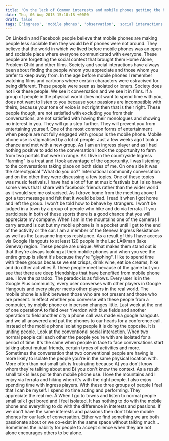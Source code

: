 ```yaml
---
title: 'On the lack of Common interests and mobile phones getting the blame'
date: Thu, 06 Aug 2015 15:18:18 +0000
draft: false
tags: ['ingress', 'mobile phones', 'observation', 'social interactions', 'social media', 'social networking']
---
```


On Linkedin and Facebook people believe that mobile phones are making people less sociable then they would be if phones were not around. They believe that the world in which we lived before mobile phones was an open and sociable place where everyone communicated with everyone. These people are forgetting the social context that brought them Home Alone, Problem Child and other films. Society and social interactions have always been about finding the people whom you appreciate and those whom you prefer to keep away from. In the age before mobile phones I remember watching films and cartoons where certain characters were ostracised for being different. These people were seen as isolated or loners. Society does not like these people. We see it conversation and we see it in films. If a group of people in the physical world does not want to spend time with you, does not want to listen to you because your passions are incompatible with theirs, because your tone of voice is not right then that is their right. These people though, are not satisfied with excluding you from their conversations, are not satisfied with having their monologues and showing no interest in you. They will go a step further. They will prevent you from entertaining yourself. One of the most common forms of entertainment when people are not fully engaged with groups is the mobile phone. Mobile phone use is stigmatised by a lot of people. Just a few weeks ago I took a chance and met with a new group. As I am an ingress player and as I had nothing positive to add to the conversation I took the opportunity to farm from two portals that were in range. As I live in the countryside Ingress "farming" is a treat and I took advantage of the opportunity. I was listening to the conversations taking place on both sides of me. On one side it was the stereotypical "What do you do?" International community conversation and on the other they were discussing a few topics. One of these topics was music festivals. I have had a lot of fun at music festivals but I also have some views that I share with facebook friends rather than the wider world as it would see me ostracised. As I drove home from the meeting above I got a text message and felt that it would be bad. I read it when I got home and left the group. I won't be told how to behave by strangers. I won't be judged in a town by a group of people who hike and do via ferrata. If you participate in both of these sports there is a good chance that you will appreciate my company. When I am in the mountains one of the cameras I carry around is out but my mobile phone is in a pocket until I get to the end of the activity or the car. I am a member of the Geneva Ingress Resistance as well as the Lausanne Ingress resistance. As a result of this I have access via Google Hangouts to at least 120 people in the Lac LÃ©man (lake Geneva) region. These people are unique. What makes them stand out is that they're always looking at their mobile phones and when you see the entire group is silent it's because they're "glyphing". I like to spend time with these groups because we eat crisps, drink wine, eat ice creams, hike and do other activities.Â These people meet because of the game but you see that there are deep friendships that have benefited from mobile phone use. I love the paradox. The paradox is as follows. Every user is in the Google Plus community, every user converses with other players in Google Hangouts and every player meets other players in the real world. The mobile phone is a link between those who are not present and those who are present. In effect whether you converse with these people from a computer, by mobile phone or in person changes little. Last week at the end of one operationÂ to field over Yverdon with blue fields and another operation to field another city a phone call was made via google hangouts and we all answered and put the phones to our heads for a conference call. Instead of the mobile phone isolating people it is doing the opposite. It is uniting people. Look at the conventional social interaction. When two normal people call each other the people you're with are isolated for a period of time. It's the same when people in face to face conversations start talking about mutual friends, certain types of activities and more. Sometimes the conversation that two conventional people are having is more likely to isolate the people you're in the same physical location with. More often than not small talk is frustrating because A) you don't know whom they're talking about and B) you don't know the context. As a result small talk is less polite than mobile phone use. I love the mountains and I enjoy via ferrata and hiking when it's with the right people. I also enjoy spending time with ingress players. With these three groups of people I feel that I can be myself. I spend no time acting and performing. They appreciate the real me. Â When I go to towns and listen to normal people small talk I get bored and I feel isolated. It has nothing to do with the mobile phone and everything to do with the difference in interests and passions. If we don't have the same interests and passions then don't blame mobile phones for our lack of conversation. Either we find something we are both passionate about or we co-exist in the same space without talking much... Sometimes the inability for people to accept silence when they are not alone encourages others to be alone.